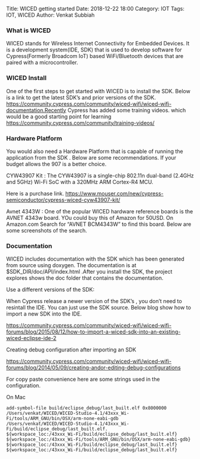 Title: WICED getting started
Date: 2018-12-22 18:00
Category: IOT
Tags: IOT, WICED
Author:  Venkat Subbiah

### What is WICED

WICED stands for Wireless Internet Connectivity for Embedded Devices. It is a development system(IDE, SDK) that is used to develop software for Cypress(Formerly Broadcom IoT) based WiFi/Bluetooth devices that are paired  with a microcontroller.


### WICED Install

One of the first steps to get started with WICED is to install the SDK.  Below is a link to get the latest SDK’s and prior versions of the SDK. https://community.cypress.com/community/wiced-wifi/wiced-wifi-documentation.Recently Cypress has added some training videos. which  would be a good starting point for learning https://community.cypress.com/community/training-videos/


### Hardware Platform

You would also need a Hardware Platform that is capable of running the application from the SDK . Below are some recommendations. If your budget allows the 907 is a better choice.

CYW43907 Kit : The CYW43907 is a single-chip 802.11n dual-band (2.4GHz and 5GHz) Wi-Fi SoC with a 320MHz ARM Cortex-R4 MCU.

Here is a purchase link. https://www.mouser.com/new/cypress-semiconductor/cypress-wiced-cyw43907-kit/

 Avnet 4343W : One of the popular WICED hardware reference boards is the AVNET 4343w board. YOu could buy this of Amazon for 50USD. On Amazon.com Search for “AVNET BCM4343W” to find this board.  Below are some screenshots of the search.


### Documentation

WICED includes documentation with the SDK which has been generated from source using doxygen. The documentation is at $SDK_DIR/doc/API/index.html .After you install the SDK, the project explores shows the doc folder that contains the documentation.

Use a different versions of the SDK: 

When Cypress release a newer version of the SDK’s , you don’t need to resintall the IDE. You can just use the SDK source. Below blog show how to import a new SDK into the IDE.

https://community.cypress.com/community/wiced-wifi/wiced-wifi-forums/blog/2015/08/12/how-to-import-a-wiced-sdk-into-an-existing-wiced-eclipse-ide-2

Creating debug configuration after importing an SDK

https://community.cypress.com/community/wiced-wifi/wiced-wifi-forums/blog/2014/05/09/creating-andor-editing-debug-configurations

For copy paste convenience here are some strings used in the configuration.

On Mac

```
add-symbol-file build/eclipse_debug/last_built.elf 0x8000000
/Users/venkat/WICED/WICED-Studio-4.1/43xxx_Wi-Fi/tools/ARM_GNU/bin/OSX/arm-none-eabi-gdb
/Users/venkat/WICED/WICED-Studio-4.1/43xxx_Wi-Fi/build/eclipse_debug/last_built.elf.
${workspace_loc:/43xxx_Wi-Fi/build/eclipse_debug/last_built.elf}
${workspace_loc:/43xxx_Wi-Fi/tools/ARM_GNU/bin/OSX/arm-none-eabi-gdb}
${workspace_loc:/43xxx_Wi-Fi/build/eclipse_debug/last_built.elf}
${workspace_loc:/43xxx_Wi-Fi/build/eclipse_debug/last_built.elf}
```
